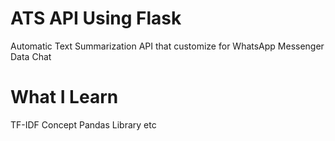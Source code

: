 # ATS API Using Flask
Automatic Text Summarization API that customize for WhatsApp Messenger Data Chat

# What I Learn
TF-IDF Concept 
Pandas Library
etc

